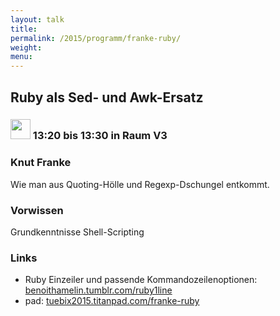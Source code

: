 ```yaml
---
layout: talk
title:
permalink: /2015/programm/franke-ruby/
weight: 
menu:
---
```

## Ruby&nbsp;als&nbsp;Sed-&nbsp;und&nbsp;Awk-Ersatz

### <img height = "32" src="../../../images/lightning.svg"> 13:20 bis 13:30 in Raum V3

### Knut&nbsp;Franke

Wie man aus Quoting-Hölle und Regexp-Dschungel entkommt.

### Vorwissen

Grundkenntnisse Shell-Scripting

### Links

- Ruby Einzeiler und passende Kommandozeilenoptionen: <a href="http://benoithamelin.tumblr.com/ruby1line" target="_blank">benoithamelin.tumblr.com/ruby1line</a>
- pad: <a href="https://tuebix2015.titanpad.com/franke-ruby" target="_blank">tuebix2015.titanpad.com/franke-ruby</a>
